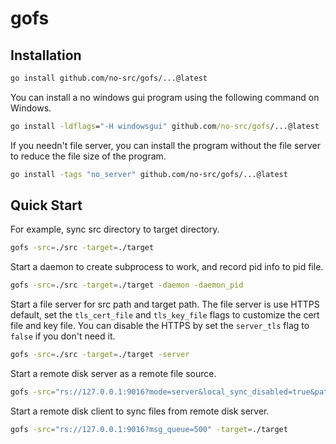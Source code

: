 # gofs

## Installation

```bash
go install github.com/no-src/gofs/...@latest
```

You can install a no windows gui program using the following command on Windows.

```bat
go install -ldflags="-H windowsgui" github.com/no-src/gofs/...@latest
```

If you needn't file server, you can install the program without the file server to reduce the file size of the program.

```bash
go install -tags "no_server" github.com/no-src/gofs/...@latest
```

## Quick Start

For example, sync src directory to target directory.

```bash
gofs -src=./src -target=./target
```

Start a daemon to create subprocess to work, and record pid info to pid file.

```bash
gofs -src=./src -target=./target -daemon -daemon_pid
```

Start a file server for src path and target path.
The file server is use HTTPS default, set the `tls_cert_file` and `tls_key_file` flags to customize the cert file and key file.
You can disable the HTTPS by set the `server_tls` flag to `false` if you don't need it.

```bash
gofs -src=./src -target=./target -server
```

Start a remote disk server as a remote file source.

```bash
gofs -src="rs://127.0.0.1:9016?mode=server&local_sync_disabled=true&path=./src&fs_server=https://127.0.0.1" -target=./target -server
```

Start a remote disk client to sync files from remote disk server.

```bash
gofs -src="rs://127.0.0.1:9016?msg_queue=500" -target=./target
```
